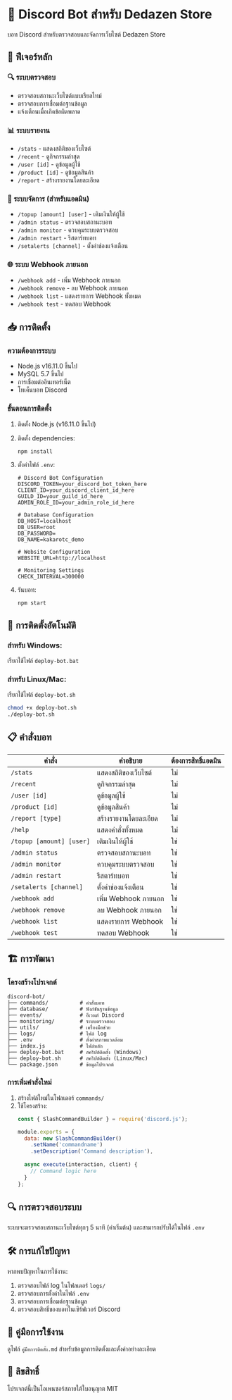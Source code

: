 # 🤖 Discord Bot สำหรับ Dedazen Store

บอท Discord สำหรับตรวจสอบและจัดการเว็บไซต์ Dedazen Store

## 🌟 ฟีเจอร์หลัก

### 🔍 ระบบตรวจสอบ
- ตรวจสอบสถานะเว็บไซต์แบบเรียลไทม์
- ตรวจสอบการเชื่อมต่อฐานข้อมูล
- แจ้งเตือนเมื่อเกิดข้อผิดพลาด

### 📊 ระบบรายงาน
- `/stats` - แสดงสถิติของเว็บไซต์
- `/recent` - ดูกิจกรรมล่าสุด
- `/user [id]` - ดูข้อมูลผู้ใช้
- `/product [id]` - ดูข้อมูลสินค้า
- `/report` - สร้างรายงานโดยละเอียด

### 🔧 ระบบจัดการ (สำหรับแอดมิน)
- `/topup [amount] [user]` - เติมเงินให้ผู้ใช้
- `/admin status` - ตรวจสอบสถานะบอท
- `/admin monitor` - ควบคุมระบบตรวจสอบ
- `/admin restart` - รีสตาร์ทบอท
- `/setalerts [channel]` - ตั้งค่าช่องแจ้งเตือน

### 🌐 ระบบ Webhook ภายนอก
- `/webhook add` - เพิ่ม Webhook ภายนอก
- `/webhook remove` - ลบ Webhook ภายนอก
- `/webhook list` - แสดงรายการ Webhook ทั้งหมด
- `/webhook test` - ทดสอบ Webhook

## 📥 การติดตั้ง

### ความต้องการระบบ
- Node.js v16.11.0 ขึ้นไป
- MySQL 5.7 ขึ้นไป
- การเชื่อมต่ออินเทอร์เน็ต
- โทเค็นบอท Discord

### ขั้นตอนการติดตั้ง

1. ติดตั้ง Node.js (v16.11.0 ขึ้นไป)
2. ติดตั้ง dependencies:
   ```bash
   npm install
   ```

3. ตั้งค่าไฟล์ `.env`:
   ```env
   # Discord Bot Configuration
   DISCORD_TOKEN=your_discord_bot_token_here
   CLIENT_ID=your_discord_client_id_here
   GUILD_ID=your_guild_id_here
   ADMIN_ROLE_ID=your_admin_role_id_here

   # Database Configuration
   DB_HOST=localhost
   DB_USER=root
   DB_PASSWORD=
   DB_NAME=kakarotc_demo

   # Website Configuration
   WEBSITE_URL=http://localhost

   # Monitoring Settings
   CHECK_INTERVAL=300000
   ```

4. รันบอท:
   ```bash
   npm start
   ```

## 🚀 การติดตั้งอัตโนมัติ

### สำหรับ Windows:
เรียกใช้ไฟล์ `deploy-bot.bat`

### สำหรับ Linux/Mac:
เรียกใช้ไฟล์ `deploy-bot.sh`
```bash
chmod +x deploy-bot.sh
./deploy-bot.sh
```

## 📋 คำสั่งบอท

| คำสั่ง | คำอธิบาย | ต้องการสิทธิ์แอดมิน |
|--------|----------|-------------------|
| `/stats` | แสดงสถิติของเว็บไซต์ | ไม่ |
| `/recent` | ดูกิจกรรมล่าสุด | ไม่ |
| `/user [id]` | ดูข้อมูลผู้ใช้ | ไม่ |
| `/product [id]` | ดูข้อมูลสินค้า | ไม่ |
| `/report [type]` | สร้างรายงานโดยละเอียด | ไม่ |
| `/help` | แสดงคำสั่งทั้งหมด | ไม่ |
| `/topup [amount] [user]` | เติมเงินให้ผู้ใช้ | ใช่ |
| `/admin status` | ตรวจสอบสถานะบอท | ใช่ |
| `/admin monitor` | ควบคุมระบบตรวจสอบ | ใช่ |
| `/admin restart` | รีสตาร์ทบอท | ใช่ |
| `/setalerts [channel]` | ตั้งค่าช่องแจ้งเตือน | ใช่ |
| `/webhook add` | เพิ่ม Webhook ภายนอก | ใช่ |
| `/webhook remove` | ลบ Webhook ภายนอก | ใช่ |
| `/webhook list` | แสดงรายการ Webhook | ใช่ |
| `/webhook test` | ทดสอบ Webhook | ใช่ |

## 🏗️ การพัฒนา

### โครงสร้างโปรเจกต์
```
discord-bot/
├── commands/          # คำสั่งบอท
├── database/          # ฟังก์ชันฐานข้อมูล
├── events/            # อีเวนต์ Discord
├── monitoring/        # ระบบตรวจสอบ
├── utils/             # เครื่องมือช่วย
├── logs/              # ไฟล์ log
├── .env               # ตั้งค่าสภาพแวดล้อม
├── index.js           # ไฟล์หลัก
├── deploy-bot.bat     # สคริปต์ติดตั้ง (Windows)
├── deploy-bot.sh      # สคริปต์ติดตั้ง (Linux/Mac)
└── package.json       # ข้อมูลโปรเจกต์
```

### การเพิ่มคำสั่งใหม่
1. สร้างไฟล์ใหม่ในโฟลเดอร์ `commands/`
2. ใช้โครงสร้าง:
   ```javascript
   const { SlashCommandBuilder } = require('discord.js');
   
   module.exports = {
     data: new SlashCommandBuilder()
       .setName('commandname')
       .setDescription('Command description'),
     
     async execute(interaction, client) {
       // Command logic here
     }
   };
   ```

## 🔍 การตรวจสอบระบบ

ระบบจะตรวจสอบสถานะเว็บไซต์ทุกๆ 5 นาที (ค่าเริ่มต้น) และสามารถปรับได้ในไฟล์ `.env`

## 🛠️ การแก้ไขปัญหา

หากพบปัญหาในการใช้งาน:
1. ตรวจสอบไฟล์ log ในโฟลเดอร์ `logs/`
2. ตรวจสอบการตั้งค่าในไฟล์ `.env`
3. ตรวจสอบการเชื่อมต่อฐานข้อมูล
4. ตรวจสอบสิทธิ์ของบอทในเซิร์ฟเวอร์ Discord

## 📖 คู่มือการใช้งาน

ดูไฟล์ `คู่มือการติดตั้ง.md` สำหรับข้อมูลการติดตั้งและตั้งค่าอย่างละเอียด

## 📄 ลิขสิทธิ์

โปรเจกต์นี้เป็นโอเพนซอร์สภายใต้ใบอนุญาต MIT